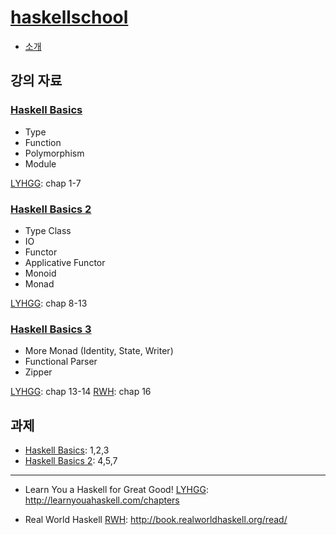 # [haskellschool](http://kseo.github.io/haskellschool/)
* [소개][intro]

## 강의 자료

### [Haskell Basics][haskell-basics]
* Type
* Function
* Polymorphism
* Module

[LYHGG][lyhgg]: chap 1-7

### [Haskell Basics 2][haskell-basics-2]
* Type Class
* IO
* Functor
* Applicative Functor
* Monoid
* Monad

[LYHGG][lyhgg]: chap 8-13

### [Haskell Basics 3][haskell-basics-3]
* More Monad (Identity, State, Writer)
* Functional Parser
* Zipper

[LYHGG][lyhgg]: chap 13-14
[RWH][rwh]: chap 16

## 과제
* [Haskell Basics][basics-hw]: 1,2,3
* [Haskell Basics 2][basics-hw]: 4,5,7

[intro]: https://gamecodingschool.org/2016/05/01/%ED%95%98%EC%8A%A4%EC%BC%80-%ED%95%99%EA%B5%90-%EA%B0%95%EC%9D%98%EB%A5%BC-%EC%A4%80%EB%B9%84%ED%95%98%EB%A9%B0/
[haskell-basics]: http://www.slideshare.net/skyul1/ss-62007489
[haskell-basics-2]: http://www.slideshare.net/skyul1/haskell2-62248736
[haskell-basics-3]: http://www.slideshare.net/skyul1/3-62486949

[basics-hw]: http://www.seas.upenn.edu/~cis194/lectures.html

----

* Learn You a Haskell for Great Good! [LYHGG]: http://learnyouahaskell.com/chapters

* Real World Haskell [RWH]: http://book.realworldhaskell.org/read/

[lyhgg]: http://learnyouahaskell.com/chapters
[rwh]: http://book.realworldhaskell.org/read/
